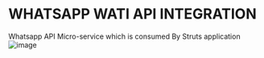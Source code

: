# WHATSAPP WATI API INTEGRATION
Whatsapp API Micro-service which is consumed By Struts application
![image](https://github.com/piyushB747/WhatsappAPI_Integration/assets/44388077/2b418126-0955-4853-9337-ad55c4c65085)

